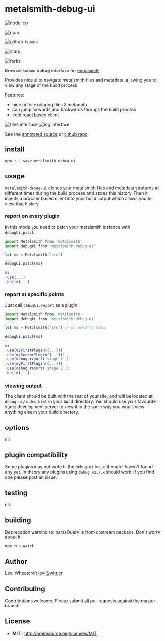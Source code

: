 # metalsmith-debug-ui

![nodei.co](https://nodei.co/npm/metalsmith-debug-ui.png?downloads=true&downloadRank=true&stars=true)

![npm](https://img.shields.io/npm/v/metalsmith-debug-ui.svg)

![github-issues](https://img.shields.io/github/issues/leviwheatcroft/metalsmith-debug-ui.svg)

![stars](https://img.shields.io/github/stars/leviwheatcroft/metalsmith-debug-ui.svg)

![forks](https://img.shields.io/github/forks/leviwheatcroft/metalsmith-debug-ui.svg)

Browser based debug interface for [metalsmith](https://metalsmith.io)

Provides nice ui to navigate metalsmith files and metadata, allowing you to
view any stage of the build process

Features:

 * nice ui for exploring files & metadata
 * can jump forwards and backwards through the build process
 * cool react based client

![files interface][files]
![log interface][log]

See the [annotated source][1] or [github repo][2]

## install

`npm i --save metalsmith-debug-ui`

## usage

`metalsmith-debug-ui` clones your metalsmith files and metadata strutures at
different times during the build process and stores this history. Then it
injects a browser based client into your build output which allows you to view
that history.

### report on every plugin

In this mode you need to patch your metalsmith instance with `debugUi.patch`.

```javascript
import Metalsmith from 'metalsmith'
import debugUi from 'metalsmith-debug-ui'

let ms = Metalsmith('src')

debugUi.patch(ms)

ms
.use(...)
.build(...)
```

### report at specific points

Just call `debugUi.report` as a plugin

```javascript
import Metalsmith from 'metalsmith'
import debugUi from 'metalsmith-debug-ui'

let ms = Metalsmith('src') // no need to patch

debugUi.patch(ms)

ms
.use(myFirstPlugin({...}))
.use(mySecondPlugin({...}))
.use(debug.report('stage 1'))
.use(myFirstPlugin({...}))
.use(debug.report('stage 2'))
.build(...)
```

### viewing output

The client should be built with the rest of your site, and will be located at
`debug-ui/index.html` in your build directory. You should use your favourite
static development server to view it in the same way you would view anything
else in your build directory.

## options

nil

## plugin compatibility

Some plugins may not write to the `debug-ui` log, although I haven't found any
yet. In theory any plugins using `debug v2.x.x` should work. If you find one
please post an issue.

## testing

nil.

## building

Deprecation warning re: parseQuery is from upstream package. Don't worry about
it.

`npm run watch`

## Author

Levi Wheatcroft <levi@wht.cr>

## Contributing

Contributions welcome; Please submit all pull requests against the master
branch.

## License

 - **MIT** : http://opensource.org/licenses/MIT

[1]: https://leviwheatcroft.github.io/metalsmith-debug-ui "annotated source"
[2]: https://github.com/leviwheatcroft/metalsmith-debug-ui "github repo"
[files]: http://leviwheatcroft.github.io/metalsmith-debug-ui/images/files.png
[log]: http://leviwheatcroft.github.io/metalsmith-debug-ui/images/log.png
